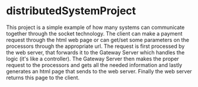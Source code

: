# distributedSystemProject
This project is a simple example of how many systems can communicate together through the socket technology. 
The client can make a payment request through the html web page or can get/set some parameters on the processors through the appropriate url.
The request is first processed by the web server, that forwards it to the Gateway Server which handles the logic (it's like a controller).
The Gateway Server then makes the proper request to the processors and gets all the needed information and lastly generates an html page that sends to the web server.
Finally the web server returns this page to the client.
